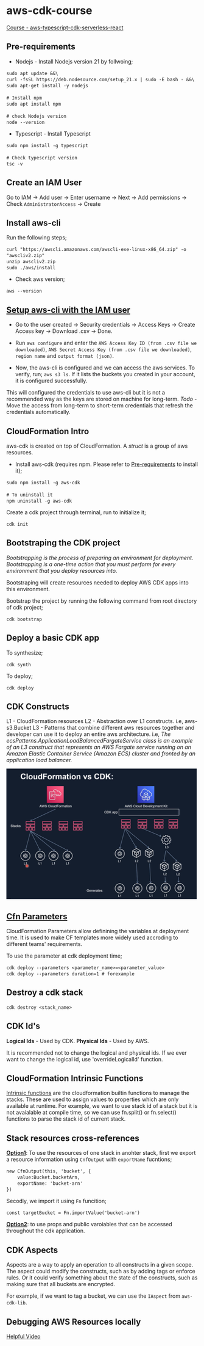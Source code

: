 # aws-cdk-course

[Course - aws-typescript-cdk-serverless-react](https://www.udemy.com/course/aws-typescript-cdk-serverless-react/)

## Pre-requirements
- Nodejs - Install Nodejs version 21  by follwoing;
```
sudo apt update &&\
curl -fsSL https://deb.nodesource.com/setup_21.x | sudo -E bash - &&\
sudo apt-get install -y nodejs

# Install npm
sudo apt install npm

# check Nodejs version
node --version
```

- Typescript - Install Typescript
```
sudo npm install -g typescript

# Check typescript version
tsc -v
```

## Create an IAM User
Go to IAM -> Add user -> Enter username -> Next ->  Add permissions -> Check `AdministratorAccess` -> Create

## Install aws-cli
Run the following steps;
```
curl "https://awscli.amazonaws.com/awscli-exe-linux-x86_64.zip" -o "awscliv2.zip"
unzip awscliv2.zip
sudo ./aws/install
```
- Check aws version;
```
aws --version
```

## [Setup aws-cli with the IAM user](https://docs.aws.amazon.com/cli/latest/userguide/cli-authentication-user.html)
- Go to the user created -> Security credentials -> Access Keys -> Create Access key -> Download .csv -> Done.
- Run `aws configure` and enter the `AWS Access Key ID (from .csv file we downloaded)`, `AWS Secret Access Key (from .csv file we downloaded)`, `region name` and `output format (json)`. 

- Now, the aws-cli is configured and we can access the aws services. To verify, run; `aws s3 ls`. If it lists the buckets you created in your account, it is configured successfully. 

This will configured the credentials to use aws-cli but it is not a recommended way as the keys are stored on machine for long-term.
*Todo* - Move the access from long-term to short-term credentials that refresh the credentials automatically. 

## CloudFormation Intro
aws-cdk is created on top of CloudFormation. A *struct* is a group of aws resources. 
- Install aws-cdk (requires npm. Please refer to [Pre-requirements](#pre-requirements) to install it);
```
sudo npm install -g aws-cdk

# To uninstall it
npm uninstall -g aws-cdk
```

Create a cdk project through terminal, run to initialize it;
```
cdk init
```

## Bootstraping the CDK project
*Bootstrapping is the process of preparing an environment for deployment. Bootstrapping is a one-time action that you must perform for every environment that you deploy resources into.*

Bootstraping will create resources needed to deploy AWS CDK apps into this environment.

Bootstrap the project by running the following command from root directory of cdk project;
```
cdk bootstrap
```

## Deploy a basic CDK app
To synthesize;
```
cdk synth
```

To deploy;
```
cdk deploy
```

## CDK Constructs
L1 - CloudFormation resources
L2 - Abstraction over L1 constructs. i.e, aws-s3.Bucket
L3 - Patterns that combine different aws resources together and developer can use it to deploy an entire aws architecture. i.e, *The ecsPatterns.ApplicationLoadBalancedFargateService class is an example of an L3 construct that represents an AWS Fargate service running on an Amazon Elastic Container Service (Amazon ECS) cluster and fronted by an application load balancer.*

<img src="constructs.png" alt="drawing" width="500"/>

## [Cfn Parameters](https://docs.aws.amazon.com/cdk/v2/guide/parameters.html#parameters-about)
CloudFormation Parameters allow definining the variables at deployment time. It is used to make CF templates more widely used accroding to different teams' requirements.

To use the parameter at cdk deployment time;
```
cdk deploy --parameters <parameter_name>=<parameter_value>
cdk deploy --parameters duration=1 # forexample
```

## Destroy a cdk stack
```
cdk destroy <stack_name>
```

## CDK Id's
**Logical Ids** - Used by CDK.
**Physical Ids** - Used by AWS.

It is recommended not to change the logical and physical ids. If we ever want to change the logical id, use 'overrideLogicalId' function.

## CloudFormation Intrinsic Functions
[Intrinsic functions](https://docs.aws.amazon.com/AWSCloudFormation/latest/UserGuide/intrinsic-function-reference.html) are the cloudformation builtin functions to manage the stacks. These are used to assign values to properties which are only available at runtime. For example, we want to use stack id of a stack but it is not avaialable at compile time, so we can use fn.split() or fn.select() functions to parse the stack id of current stack.

## Stack resources cross-references
**[Option1](https://github.com/alexhddev/CDK-course-resources/commit/a3a644661f3019453ef1540ddc45bbc640b7fe31)**: To use the resources of one stack in anohter stack, first we export a resource information using `CnfOutput` with `exportName` fucntions;
```
new CfnOutput(this, 'bucket', {
    value:Bucket.bucketArn,
    exportName: 'bucket-arn'
})
```

Secodly, we import it using `Fn` funcition;
```
const targetBucket = Fn.importValue('bucket-arn')
```

**[Option2](https://github.com/alexhddev/CDK-course-resources/commit/79e2f42436704f5bd9b3cc47deb7adcfbe7c4784)**: to use props and public varoiables that can be accessed throughout the cdk application.

## CDK Aspects
Aspects are a way to apply an operation to all constructs in a given scope. The aspect could modify the constructs, such as by adding tags or enforce rules. Or it could verify something about the state of the constructs, such as making sure that all buckets are encrypted.

For example, if we want to tag a bucket, we can use the `IAspect` from `aws-cdk-lib`.

## Debugging AWS Resources locally
[Helpful Video](https://www.udemy.com/course/aws-typescript-cdk-serverless-react/learn/lecture/37486120#overview)
